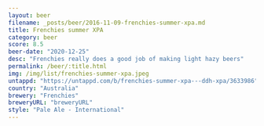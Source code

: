 ```yaml
---
layout: beer
filename: _posts/beer/2016-11-09-frenchies-summer-xpa.md
title: Frenchies summer XPA
category: beer
score: 8.5
beer-date: "2020-12-25"
desc: "Frenchies really does a good job of making light hazy beers"
permalink: /beer/:title.html
img: /img/list/frenchies-summer-xpa.jpeg
untappd: "https://untappd.com/b/frenchies-summer-xpa---ddh-xpa/3633986"
country: "Australia"
brewery: "Frenchies"
breweryURL: "breweryURL"
style: "Pale Ale - International"
---
```

